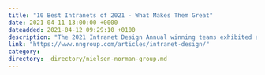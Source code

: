 ```yaml
---
title: "10 Best Intranets of 2021 - What Makes Them Great"
date: 2021-04-11 13:00:00 +0000
dateadded: 2021-04-12 09:29:10 +0100
description: "The 2021 Intranet Design Annual winning teams exhibited a capacity to swiftly pivot, as well as compassion and empathy for employees."
link: "https://www.nngroup.com/articles/intranet-design/"
category:
directory: _directory/nielsen-norman-group.md
---
```

